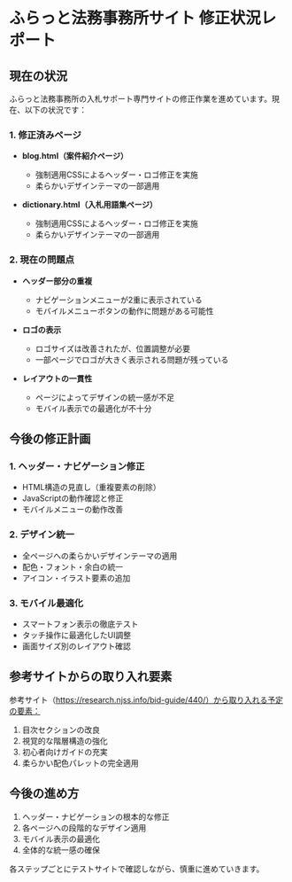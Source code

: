 # ふらっと法務事務所サイト 修正状況レポート

## 現在の状況

ふらっと法務事務所の入札サポート専門サイトの修正作業を進めています。現在、以下の状況です：

### 1. 修正済みページ

- **blog.html（案件紹介ページ）**
  - 強制適用CSSによるヘッダー・ロゴ修正を実施
  - 柔らかいデザインテーマの一部適用

- **dictionary.html（入札用語集ページ）**
  - 強制適用CSSによるヘッダー・ロゴ修正を実施
  - 柔らかいデザインテーマの一部適用

### 2. 現在の問題点

- **ヘッダー部分の重複**
  - ナビゲーションメニューが2重に表示されている
  - モバイルメニューボタンの動作に問題がある可能性

- **ロゴの表示**
  - ロゴサイズは改善されたが、位置調整が必要
  - 一部ページでロゴが大きく表示される問題が残っている

- **レイアウトの一貫性**
  - ページによってデザインの統一感が不足
  - モバイル表示での最適化が不十分

## 今後の修正計画

### 1. ヘッダー・ナビゲーション修正

- HTML構造の見直し（重複要素の削除）
- JavaScriptの動作確認と修正
- モバイルメニューの動作改善

### 2. デザイン統一

- 全ページへの柔らかいデザインテーマの適用
- 配色・フォント・余白の統一
- アイコン・イラスト要素の追加

### 3. モバイル最適化

- スマートフォン表示の徹底テスト
- タッチ操作に最適化したUI調整
- 画面サイズ別のレイアウト確認

## 参考サイトからの取り入れ要素

参考サイト（https://research.njss.info/bid-guide/440/）から取り入れる予定の要素：

1. 目次セクションの改良
2. 視覚的な階層構造の強化
3. 初心者向けガイドの充実
4. 柔らかい配色パレットの完全適用

## 今後の進め方

1. ヘッダー・ナビゲーションの根本的な修正
2. 各ページへの段階的なデザイン適用
3. モバイル表示の最適化
4. 全体的な統一感の確保

各ステップごとにテストサイトで確認しながら、慎重に進めていきます。
